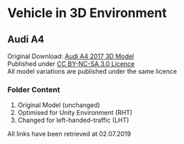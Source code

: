 # Vehicle in 3D Environment

## Audi A4
Original Download: [Audi A4 2017 3D Model](http://animium.com/2016/09/audi-a4-2017-3d-model)  
Published under [CC BY-NC-SA 3.0 Licence](http://animium.com/usage)  
All model variations are published under the same licence

### Folder Content
1. Original Model (unchanged)
2. Optimised for Unity Environment (RHT)
3. Changed for left-handed-traffic (LHT)


All links have been retrieved at 02.07.2019
